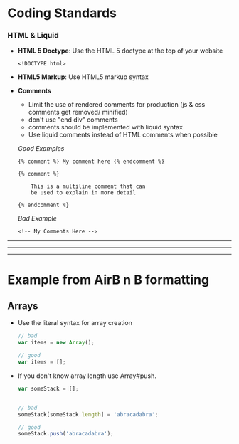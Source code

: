 # Coding Standards

### <a name='types'>HTML & Liquid</a>

- **HTML 5 Doctype**: Use the HTML 5 doctype at the top of your website

    `<!DOCTYPE html>`

- **HTML5 Markup**: Use HTML5 markup syntax
- **Comments**
    - Limit the use of rendered comments for production (js & css comments get removed/ minified)
    - don't use "end div" comments
    - comments should be implemented with liquid syntax
    - Use liquid comments instead of HTML comments when possible

    *Good Examples*
    ```liquid
    {% comment %} My comment here {% endcomment %}
    
    {% comment %}
    
        This is a multiline comment that can
        be used to explain in more detail
    
    {% endcomment %}
    
    ```
    
    *Bad Example*
    ```liquid
    <!-- My Comments Here -->
    ```

---

---

---


# Example from AirB n B formatting
## <a name='arrays'>Arrays</a>

  - Use the literal syntax for array creation

    ```javascript
    // bad
    var items = new Array();

    // good
    var items = [];
    ```

  - If you don't know array length use Array#push.

    ```javascript
    var someStack = [];


    // bad
    someStack[someStack.length] = 'abracadabra';

    // good
    someStack.push('abracadabra');
    ```
